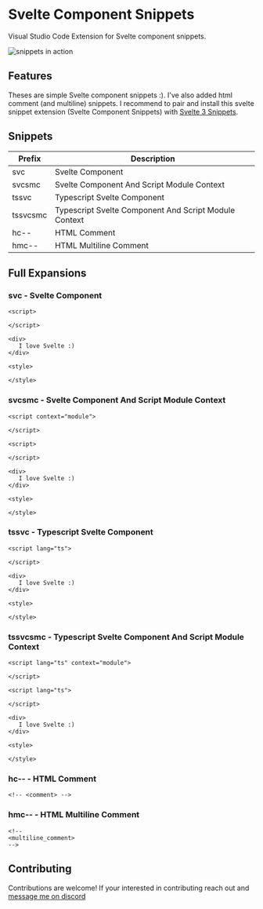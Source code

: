 # Svelte Component Snippets


Visual Studio Code Extension for Svelte component snippets.

![snippets in action](https://res.cloudinary.com/ddlhtsgmp/image/upload/v1656119284/svelte-snips.gif)

## Features

Theses are simple Svelte component snippets :). I've also added html comment (and multiline) snippets. I recommend to pair and install this svelte snippet extension (Svelte Component Snippets) with [Svelte 3 Snippets](https://marketplace.visualstudio.com/items?itemName=fivethree.vscode-svelte-snippets).

## Snippets

| Prefix | Description                                    |
|----------|--------------------------------------------|
| svc      | Svelte Component                           |
| svcsmc   | Svelte Component And Script Module Context |
| tssvc    | Typescript Svelte Component                           |
| tssvcsmc | Typescript Svelte Component And Script Module Context |
| hc--     | HTML Comment           |
| hmc--    | HTML Multiline Comment |


## Full Expansions

### svc - Svelte Component

```svelte
<script>
   
</script>

<div>
   I love Svelte :)
</div>

<style>
   
</style>
```

### svcsmc - Svelte Component And Script Module Context

```svelte
<script context="module">

</script>

<script>
   
</script>

<div>
   I love Svelte :)
</div>

<style>
   
</style>
```

### tssvc - **Typescript** Svelte Component

```svelte
<script lang="ts">
   
</script>

<div>
   I love Svelte :)
</div>

<style>
   
</style>
```

### tssvcsmc - **Typescript** Svelte Component And Script Module Context

```svelte
<script lang="ts" context="module">

</script>

<script lang="ts">
   
</script>

<div>
   I love Svelte :)
</div>

<style>
   
</style>
```

### hc-- - HTML Comment

```svelte
<!-- <comment> -->
```

### hmc-- - HTML Multiline Comment

```svelte
<!--
<multiline_comment>
-->
```

## Contributing

Contributions are welcome! If your interested in contributing reach out and [message me on discord](https://discordapp.com/users/805262289119739924)

